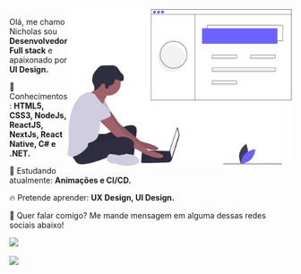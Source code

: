 <img src="./undraw_web_developer_p3e5.svg" min-width="400px" max-width="400px" width="400px" align="right" alt="Computador IuriCode">

<p align="left">
  Olá, me chamo Nicholas sou <strong>Desenvolvedor Full stack</strong> e apaixonado por <strong>UI Design.</strong><br>
</p>

<p align="left">
  🚀 Conhecimentos: <strong>HTML5, CSS3, NodeJs, ReactJS, NextJs, React Native, C# e .NET.</strong>
</p>

<p align="left">
  📕 Estudando atualmente: <strong>Animações e CI/CD.</strong>
</p>

<p align="left">
  🔥 Pretende aprender: <strong>UX Design, UI Design.</strong>
</p>

<p align="left">
  💌 Quer falar comigo? Me mande mensagem em alguma dessas redes sociais abaixo!
</p>

<a href="https://www.linkedin.com/in/nicholasmacedoo" alt="Linkedin">
<img src="https://img.shields.io/badge/-Nicholas%20Macedo-blue?style=flat-square&logo=Linkedin&logoColor=white&link=https://www.linkedin.com/in/nicholasmacedoo" />
</a>

<p align="left">
<a href="mailto:nicholas@amoratec.com.br" alt="Email">
<img src="https://img.shields.io/badge/-nicholas@amoratec.com.br-8257e6?style=flat-square&labelColor=8257e6&logo=Email&logoColor=white&link=nicholas@amoratec.com.br" /></a>
  
